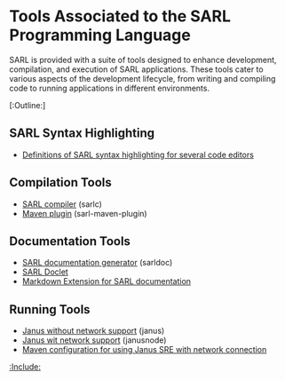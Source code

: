 # Tools Associated to the SARL Programming Language

SARL is provided with a suite of tools designed to enhance development, compilation, and execution of SARL applications. These tools cater to various aspects of the development lifecycle, from writing and compiling code to running applications in different environments.

[:Outline:]

## SARL Syntax Highlighting

- [Definitions of SARL syntax highlighting for several code editors](./SyntaxHighlightning.md)

## Compilation Tools

- [SARL compiler](./Sarlc.md) (sarlc)
- [Maven plugin](./MavenSarlPlugin.md) (sarl-maven-plugin)

## Documentation Tools

- [SARL documentation generator](./Sarldoc.md) (sarldoc)
- [SARL Doclet](./APIDocumentation.md)
- [Markdown Extension for SARL documentation](./DocumentationContribution.md)

## Running Tools

- [Janus without network support](./Janus.md) (janus)
- [Janus wit network support](./Janusnode.md) (janusnode)
- [Maven configuration for using Janus SRE with network connection](./JanusNetworkExtension.md)

[:Include:](../includes/legal.inc)
